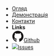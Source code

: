 - [Огляд](getstarted)
- [Демонстрація](showcase)
- [Контакти](contactus)
- **Links**
- [![](img/github.svg)Github](https://github.com/mkravchuk/solid-mesh.com)
- [![](img/issues2.ico)Issues](https://github.com/mkravchuk/solid-mesh.com/issues)
<!--
- [![](img/github.svg)Web on Github](https://mkravchuk.github.io/solid-mesh.com/)
- **docsify themeable**
- [Introduction](docsify-themeable--introduction)
- [Quick Start](docsify-themeable--quick-start) 
- [Themes](docsify-themeable--themes)
- [Customization](docsify-themeable--customization)
- [Options](docsify-themeable--options)
- [Markdown](docsify-themeable--markdown)
- [Changelog](changelog)
- [DEBUG notes](notes)
-->